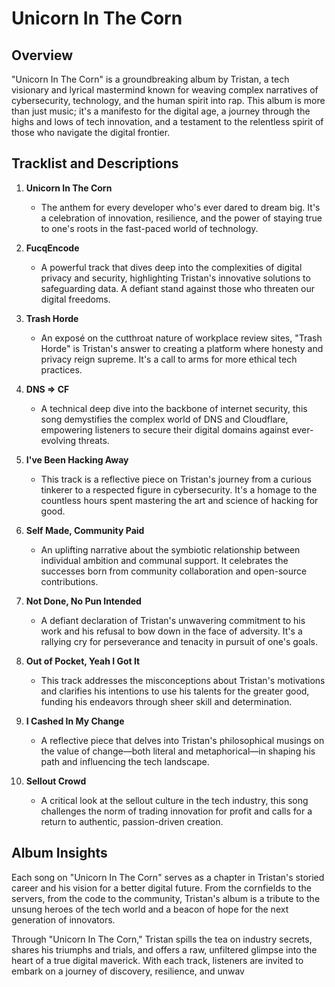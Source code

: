 # Unicorn In The Corn

## Overview

"Unicorn In The Corn" is a groundbreaking album by Tristan, a tech visionary and lyrical mastermind known for weaving complex narratives of cybersecurity, technology, and the human spirit into rap. This album is more than just music; it's a manifesto for the digital age, a journey through the highs and lows of tech innovation, and a testament to the relentless spirit of those who navigate the digital frontier.

## Tracklist and Descriptions

1. **Unicorn In The Corn**
   - The anthem for every developer who's ever dared to dream big. It's a celebration of innovation, resilience, and the power of staying true to one's roots in the fast-paced world of technology.

2. **FucqEncode**
   - A powerful track that dives deep into the complexities of digital privacy and security, highlighting Tristan's innovative solutions to safeguarding data. A defiant stand against those who threaten our digital freedoms.

3. **Trash Horde**
   - An exposé on the cutthroat nature of workplace review sites, "Trash Horde" is Tristan's answer to creating a platform where honesty and privacy reign supreme. It's a call to arms for more ethical tech practices.

4. **DNS => CF**
   - A technical deep dive into the backbone of internet security, this song demystifies the complex world of DNS and Cloudflare, empowering listeners to secure their digital domains against ever-evolving threats.

5. **I've Been Hacking Away**
   - This track is a reflective piece on Tristan's journey from a curious tinkerer to a respected figure in cybersecurity. It's a homage to the countless hours spent mastering the art and science of hacking for good.

6. **Self Made, Community Paid**
   - An uplifting narrative about the symbiotic relationship between individual ambition and communal support. It celebrates the successes born from community collaboration and open-source contributions.

7. **Not Done, No Pun Intended**
   - A defiant declaration of Tristan's unwavering commitment to his work and his refusal to bow down in the face of adversity. It's a rallying cry for perseverance and tenacity in pursuit of one's goals.

8. **Out of Pocket, Yeah I Got It**
   - This track addresses the misconceptions about Tristan's motivations and clarifies his intentions to use his talents for the greater good, funding his endeavors through sheer skill and determination.

9. **I Cashed In My Change**
   - A reflective piece that delves into Tristan's philosophical musings on the value of change—both literal and metaphorical—in shaping his path and influencing the tech landscape.

10. **Sellout Crowd**
    - A critical look at the sellout culture in the tech industry, this song challenges the norm of trading innovation for profit and calls for a return to authentic, passion-driven creation.

## Album Insights

Each song on "Unicorn In The Corn" serves as a chapter in Tristan's storied career and his vision for a better digital future. From the cornfields to the servers, from the code to the community, Tristan's album is a tribute to the unsung heroes of the tech world and a beacon of hope for the next generation of innovators.

Through "Unicorn In The Corn," Tristan spills the tea on industry secrets, shares his triumphs and trials, and offers a raw, unfiltered glimpse into the heart of a true digital maverick. With each track, listeners are invited to embark on a journey of discovery, resilience, and unwav
